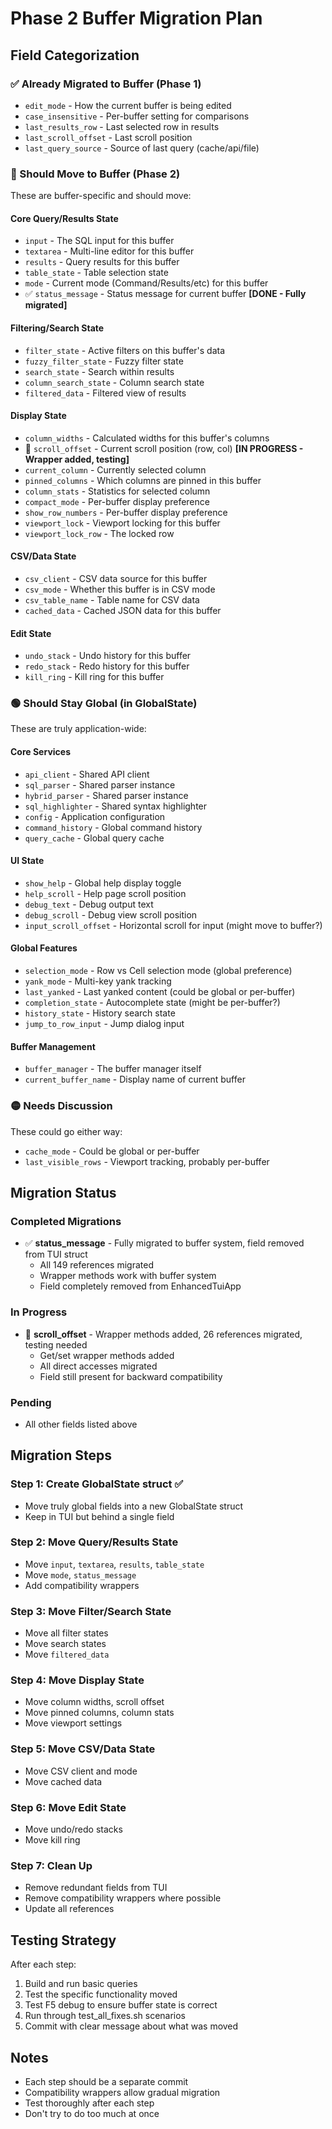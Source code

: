 # Phase 2 Buffer Migration Plan

## Field Categorization

### ✅ Already Migrated to Buffer (Phase 1)
- `edit_mode` - How the current buffer is being edited
- `case_insensitive` - Per-buffer setting for comparisons
- `last_results_row` - Last selected row in results
- `last_scroll_offset` - Last scroll position
- `last_query_source` - Source of last query (cache/api/file)

### 🔴 Should Move to Buffer (Phase 2)
These are buffer-specific and should move:

#### Core Query/Results State
- `input` - The SQL input for this buffer
- `textarea` - Multi-line editor for this buffer
- `results` - Query results for this buffer
- `table_state` - Table selection state
- `mode` - Current mode (Command/Results/etc) for this buffer
- ✅ `status_message` - Status message for current buffer **[DONE - Fully migrated]**

#### Filtering/Search State
- `filter_state` - Active filters on this buffer's data
- `fuzzy_filter_state` - Fuzzy filter state
- `search_state` - Search within results
- `column_search_state` - Column search state
- `filtered_data` - Filtered view of results

#### Display State
- `column_widths` - Calculated widths for this buffer's columns
- 🔄 `scroll_offset` - Current scroll position (row, col) **[IN PROGRESS - Wrapper added, testing]**
- `current_column` - Currently selected column
- `pinned_columns` - Which columns are pinned in this buffer
- `column_stats` - Statistics for selected column
- `compact_mode` - Per-buffer display preference
- `show_row_numbers` - Per-buffer display preference
- `viewport_lock` - Viewport locking for this buffer
- `viewport_lock_row` - The locked row

#### CSV/Data State
- `csv_client` - CSV data source for this buffer
- `csv_mode` - Whether this buffer is in CSV mode
- `csv_table_name` - Table name for CSV data
- `cached_data` - Cached JSON data for this buffer

#### Edit State
- `undo_stack` - Undo history for this buffer
- `redo_stack` - Redo history for this buffer
- `kill_ring` - Kill ring for this buffer

### 🟢 Should Stay Global (in GlobalState)
These are truly application-wide:

#### Core Services
- `api_client` - Shared API client
- `sql_parser` - Shared parser instance
- `hybrid_parser` - Shared parser instance
- `sql_highlighter` - Shared syntax highlighter
- `config` - Application configuration
- `command_history` - Global command history
- `query_cache` - Global query cache

#### UI State
- `show_help` - Global help display toggle
- `help_scroll` - Help page scroll position
- `debug_text` - Debug output text
- `debug_scroll` - Debug view scroll position
- `input_scroll_offset` - Horizontal scroll for input (might move to buffer?)

#### Global Features
- `selection_mode` - Row vs Cell selection mode (global preference)
- `yank_mode` - Multi-key yank tracking
- `last_yanked` - Last yanked content (could be global or per-buffer)
- `completion_state` - Autocomplete state (might be per-buffer?)
- `history_state` - History search state
- `jump_to_row_input` - Jump dialog input

#### Buffer Management
- `buffer_manager` - The buffer manager itself
- `current_buffer_name` - Display name of current buffer

### 🟡 Needs Discussion
These could go either way:
- `cache_mode` - Could be global or per-buffer
- `last_visible_rows` - Viewport tracking, probably per-buffer

## Migration Status

### Completed Migrations
- ✅ **status_message** - Fully migrated to buffer system, field removed from TUI struct
  - All 149 references migrated
  - Wrapper methods work with buffer system
  - Field completely removed from EnhancedTuiApp

### In Progress
- 🔄 **scroll_offset** - Wrapper methods added, 26 references migrated, testing needed
  - Get/set wrapper methods added
  - All direct accesses migrated
  - Field still present for backward compatibility

### Pending
- All other fields listed above

## Migration Steps

### Step 1: Create GlobalState struct ✅
- Move truly global fields into a new GlobalState struct
- Keep in TUI but behind a single field

### Step 2: Move Query/Results State
- Move `input`, `textarea`, `results`, `table_state`
- Move `mode`, `status_message`
- Add compatibility wrappers

### Step 3: Move Filter/Search State
- Move all filter states
- Move search states
- Move `filtered_data`

### Step 4: Move Display State
- Move column widths, scroll offset
- Move pinned columns, column stats
- Move viewport settings

### Step 5: Move CSV/Data State
- Move CSV client and mode
- Move cached data

### Step 6: Move Edit State
- Move undo/redo stacks
- Move kill ring

### Step 7: Clean Up
- Remove redundant fields from TUI
- Remove compatibility wrappers where possible
- Update all references

## Testing Strategy

After each step:
1. Build and run basic queries
2. Test the specific functionality moved
3. Test F5 debug to ensure buffer state is correct
4. Run through test_all_fixes.sh scenarios
5. Commit with clear message about what was moved

## Notes

- Each step should be a separate commit
- Compatibility wrappers allow gradual migration
- Test thoroughly after each step
- Don't try to do too much at once
